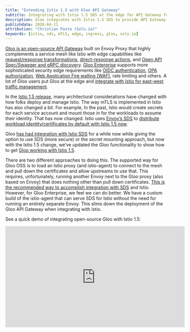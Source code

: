 ```yaml
---
title: "Extending Istio 1.5 with Gloo API Gateway"
subtitle: Integrating with Istio 1.5 SDS at the edge for API Gateway functionality
description: Gloo integrates with Istio 1.5 SDS to provide API Gateway functionality at the edge.
publishdate: 2020-04-21
attribution: "Christian Posta (Solo.io)"
keywords: [istio, sds, mTLS, edge, ingress, gloo, solo.io]
---
```


[Gloo is an open-source API Gateway](https://docs.solo.io/gloo/latest/) built on Envoy Proxy that highly complements a service mesh like Istio with edge capabilities like [request/response transformations](https://docs.solo.io/gloo/latest/guides/traffic_management/request_processing/transformations/), [direct-response actions](https://docs.solo.io/gloo/latest/guides/traffic_management/request_processing/direct_response_action/), and [Open API Spec/Swagger and gRPC discovery](https://docs.solo.io/gloo/latest/installation/advanced_configuration/fds_mode/). [Gloo Enterprise](https://www.solo.io/products/gloo/) supports more sophisticated security edge requirements like [OIDC authentication](https://docs.solo.io/gloo/latest/guides/security/auth/oauth/), [OPA authorization](https://docs.solo.io/gloo/latest/guides/security/auth/opa/), [Web Application Fire walling (WAF)](https://docs.solo.io/gloo/latest/guides/security/waf/), rate limiting and others. A lot of Gloo users put Gloo at the edge and [integrate with Istio for east-west traffic management](https://www.solo.io/blog/using-gloo-as-an-ingress-gateway-with-istio-and-mtls-updated-for-istio-1-1/).

In the [Istio 1.5 release](/news/releases/1.5.x/announcing-1.5/), many architectural considerations have changed with how folks deploy and manage Istio. The way mTLS is implemented in Istio has also changed a bit. For example, In the past, Istio would create secrets for each service account and mount those in for the workloads to assume their identity. That has now changed. Istio uses [Envoy’s SDS](https://www.envoyproxy.io/docs/envoy/latest/configuration/security/secret) to [distribute workload identity/certificates by default with Istio 1.5 now](/docs/concepts/security/#pki).

Gloo [has had integration with Istio SDS](https://docs.solo.io/gloo/latest/guides/integrations/service_mesh/gloo_istio_mtls/) for a while now while giving the option to use SDS (more secure) or the secret mounting approach, but now with the Istio 1.5 change, we’ve updated the Gloo functionality to show how to get [Gloo working with Istio 1.5](https://docs.solo.io/gloo/latest/guides/integrations/service_mesh/gloo_istio_mtls/#istio-15x).

There are two different approaches to doing this. The supported way for Gloo OSS is to load an Istio proxy (and istio-agent) to connect to the mesh and pull down the certificates and allow upstreams to use that. This requires, unfortunately, running another Envoy next to the Gloo proxy (also based on Envoy) that does nothing other than pull down certificates. [This is the recommended way to accomplish integration with SDS](/blog/2020/proxy-cert/) and Istio. However, for Gloo Enterprise, we feel we can do better. We have a custom build of the istio-agent that can serve SDS for Istio without the need for running an entirely separate Envoy. This slims down the deployment of the Gloo API Gateway when integrating with Istio.

See a quick demo of integrating open-source Gloo with Istio 1.5:

<iframe width="560" height="315" src="https://www.youtube.com/embed/zhUR3HgeFSg" frameborder="0" allow="accelerometer; autoplay; encrypted-media; gyroscope; picture-in-picture" allowfullscreen></iframe>


